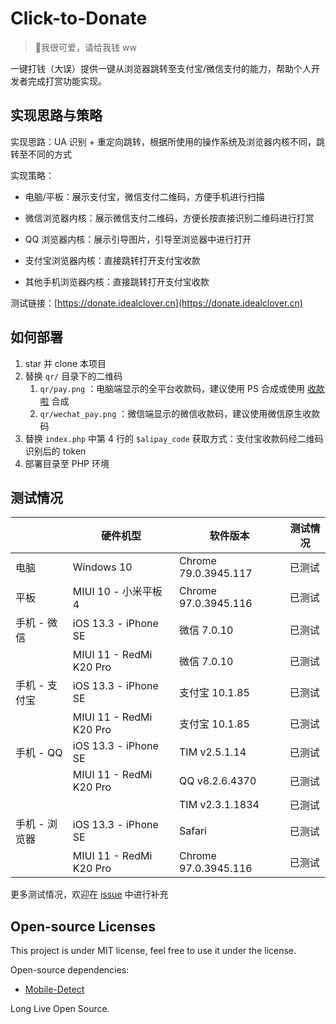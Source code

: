 # Click-to-Donate

> 💸我很可爱，请给我钱 ww

一键打钱（大误）提供一键从浏览器跳转至支付宝/微信支付的能力，帮助个人开发者完成打赏功能实现。

## 实现思路与策略

实现思路：UA 识别 + 重定向跳转，根据所使用的操作系统及浏览器内核不同，跳转至不同的方式

实现策略：

* 电脑/平板：展示支付宝，微信支付二维码，方便手机进行扫描

* 微信浏览器内核：展示微信支付二维码，方便长按直接识别二维码进行打赏

* QQ 浏览器内核：展示引导图片，引导至浏览器中进行打开

* 支付宝浏览器内核：直接跳转打开支付宝收款

* 其他手机浏览器内核：直接跳转打开支付宝收款

测试链接：[https://donate.idealclover.cn](https://donate.idealclover.cn)

## 如何部署

1. star 并 clone 本项目
2. 替换 ```qr/```  目录下的二维码
   1. ```qr/pay.png``` ：电脑端显示的全平台收款码，建议使用 PS 合成或使用 [收款啦](https://qr.52ecy.cn/) 合成
   2. ```qr/wechat_pay.png``` ：微信端显示的微信收款码，建议使用微信原生收款码
3. 替换 ```index.php``` 中第 4 行的 ```$alipay_code``` 获取方式：支付宝收款码经二维码识别后的 token
4. 部署目录至 PHP 环境

## 测试情况

|               | 硬件机型                | 软件版本             | 测试情况 |
| ------------- | ----------------------- | -------------------- | -------- |
| 电脑          | Windows 10              | Chrome 79.0.3945.117 | 已测试   |
| 平板          | MIUI 10 - 小米平板 4    | Chrome 97.0.3945.116 | 已测试   |
| 手机 - 微信   | iOS 13.3 - iPhone SE    | 微信 7.0.10          | 已测试   |
|               | MIUI 11 - RedMi K20 Pro | 微信 7.0.10          | 已测试   |
| 手机 - 支付宝 | iOS 13.3 - iPhone SE    | 支付宝 10.1.85       | 已测试   |
|               | MIUI 11 - RedMi K20 Pro | 支付宝 10.1.85       | 已测试   |
| 手机 - QQ     | iOS 13.3 - iPhone SE    | TIM v2.5.1.14        | 已测试   |
|               | MIUI 11 - RedMi K20 Pro | QQ v8.2.6.4370       | 已测试   |
|               |                         | TIM v2.3.1.1834      | 已测试   |
| 手机 - 浏览器 | iOS 13.3 - iPhone SE    | Safari               | 已测试   |
|               | MIUI 11 - RedMi K20 Pro | Chrome 97.0.3945.116 | 已测试   |

更多测试情况，欢迎在 [issue](https://github.com/idealclover/Click-to-Donate/issues) 中进行补充

## Open-source Licenses

This project is under MIT license, feel free to use it under the license.

Open-source dependencies:
* [Mobile-Detect](https://github.com/serbanghita/Mobile-Detect)

Long Live Open Source.




